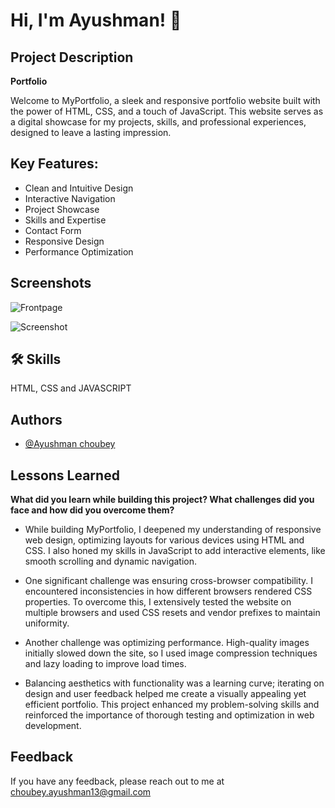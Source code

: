 
# Hi, I'm Ayushman! 👋

## Project Description

**Portfolio** 

Welcome to MyPortfolio, a sleek and responsive portfolio website built with the power of HTML, CSS, and a touch of JavaScript. This website serves as a digital showcase for my projects, skills, and professional experiences, designed to leave a lasting impression.

## Key Features:
- Clean and Intuitive Design
- Interactive Navigation
- Project Showcase
- Skills and Expertise
- Contact Form
- Responsive Design
- Performance Optimization

## Screenshots

![Frontpage](https://github.com/ayushman2022/Portfolio/assets/113380371/4ed8f1a0-1dd6-4843-aed8-e32c62bf558f)



![Screenshot](https://github.com/ayushman2022/Portfolio/assets/113380371/89ce1153-740d-4442-ba23-3ed53a5118a5)


## 🛠 Skills
HTML, CSS and JAVASCRIPT


## Authors

- [@Ayushman choubey](https://www.github.com/ayushman2022)


## Lessons Learned

**What did you learn while building this project? What challenges did you face and how did you overcome them?**

- While building MyPortfolio, I deepened my understanding of responsive web design, optimizing layouts for various devices using HTML and CSS. I also honed my skills in JavaScript to add interactive elements, like smooth scrolling and dynamic navigation. 

- One significant challenge was ensuring cross-browser compatibility. I encountered inconsistencies in how different browsers rendered CSS properties. To overcome this, I extensively tested the website on multiple browsers and used CSS resets and vendor prefixes to maintain uniformity.

- Another challenge was optimizing performance. High-quality images initially slowed down the site, so I used image compression techniques and lazy loading to improve load times. 

- Balancing aesthetics with functionality was a learning curve; iterating on design and user feedback helped me create a visually appealing yet efficient portfolio. This project enhanced my problem-solving skills and reinforced the importance of thorough testing and optimization in web development.
## Feedback

If you have any feedback, please reach out to me at choubey.ayushman13@gmail.com

